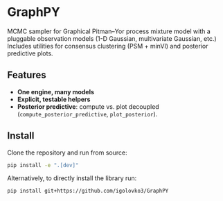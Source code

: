 # GraphPY

MCMC sampler for Graphical Pitman–Yor process mixture model with a pluggable observation models (1-D Gaussian, multivariate Gaussian, etc.) Includes utilities for consensus clustering (PSM + minVI) and posterior predictive plots.

## Features
- **One engine, many models**
- **Explicit, testable helpers**
- **Posterior predictive**: compute vs. plot decoupled (`compute_posterior_predictive`, `plot_posterior`).

## Install
Clone the repository and run from source:
```bash
pip install -e ".[dev]"
```

Alternatively, to directly install the library run:
```bash
pip install git+https://github.com/igolovko3/GraphPY
```

